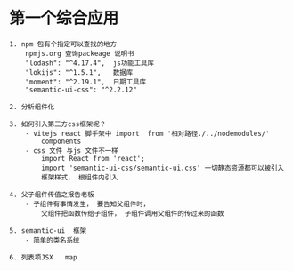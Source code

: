 #  第一个综合应用
    1. npm 包有个指定可以查找的地方 
        npmjs.org 查询packeage 说明书 
        "lodash": "^4.17.4",  js功能工具库
        "lokijs": "^1.5.1",   数据库  
        "moment": "^2.19.1",  日期工具库
        "semantic-ui-css": "^2.2.12"

    2. 分析组件化 

    3. 如何引入第三方css框架呢？   
        - vitejs react 脚手架中 import  from '相对路径./../nodemodules/'
            components 
        - css 文件 与js 文件不一样 
            import React from 'react';
            import 'semantic-ui-css/semantic-ui.css' 一切静态资源都可以被引入 
            框架样式， 根组件内引入 
        
    4. 父子组件传值之报告老板 
        - 子组件有事情发生， 要告知父组件时， 
            父组件把函数传给子组件， 子组件调用父组件的传过来的函数

    5. semantic-ui  框架
        - 简单的类名系统

    6. 列表项JSX   map 




